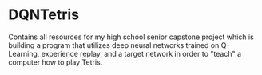 # DQNTetris
Contains all resources for my high school senior capstone project which is building a program that utilizes deep neural networks trained on Q-Learning, experience replay, and a target network in order to "teach" a computer how to play Tetris.
